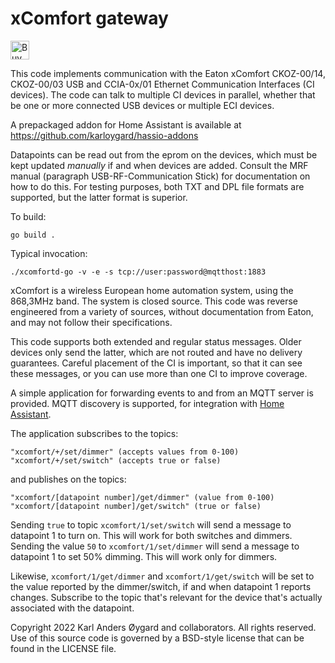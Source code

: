 xComfort gateway
================

<a href="https://www.buymeacoffee.com/karlo" target="_blank"><img src="https://cdn.buymeacoffee.com/buttons/default-orange.png" alt="Buy Me A Coffee" height="30"></a>

This code implements communication with the Eaton xComfort CKOZ-00/14,
CKOZ-00/03 USB and CCIA-0x/01 Ethernet Communication Interfaces (CI
devices).  The code can talk to multiple CI devices in parallel,
whether that be one or more connected USB devices or multiple ECI
devices.

A prepackaged addon for Home Assistant is available at https://github.com/karloygard/hassio-addons

Datapoints can be read out from the eprom on the devices, which must
be kept updated *manually* if and when devices are added.  Consult the
MRF manual (paragraph USB-RF-Communication Stick) for documentation on
how to do this.  For testing purposes, both TXT and DPL file formats
are supported, but the latter format is superior.

To build:

    go build .

Typical invocation:

    ./xcomfortd-go -v -e -s tcp://user:password@mqtthost:1883

xComfort is a wireless European home automation system, using the
868,3MHz band.  The system is closed source.  This code was reverse
engineered from a variety of sources, without documentation from Eaton,
and may not follow their specifications.

This code supports both extended and regular status messages.  Older
devices only send the latter, which are not routed and have no
delivery guarantees.  Careful placement of the CI is important,
so that it can see these messages, or you can use more than one CI
to improve coverage.

A simple application for forwarding events to and from an MQTT server is
provided.  MQTT discovery is supported, for integration with
[Home Assistant](https://home-assistant.io/).

The application subscribes to the topics:

    "xcomfort/+/set/dimmer" (accepts values from 0-100)
    "xcomfort/+/set/switch" (accepts true or false)

and publishes on the topics:

    "xcomfort/[datapoint number]/get/dimmer" (value from 0-100)
    "xcomfort/[datapoint number]/get/switch" (true or false)

Sending `true` to topic `xcomfort/1/set/switch` will send a message to
datapoint 1 to turn on.  This will work for both switches and dimmers.
Sending the value `50` to `xcomfort/1/set/dimmer` will send a message
to datapoint 1 to set 50% dimming.  This will work only for dimmers.

Likewise, `xcomfort/1/get/dimmer` and `xcomfort/1/get/switch` will be
set to the value reported by the dimmer/switch, if and when datapoint
1 reports changes.  Subscribe to the topic that's relevant for the
device that's actually associated with the datapoint.

Copyright 2022 Karl Anders Øygard and collaborators.  All rights reserved.
Use of this source code is governed by a BSD-style license that can be
found in the LICENSE file.
